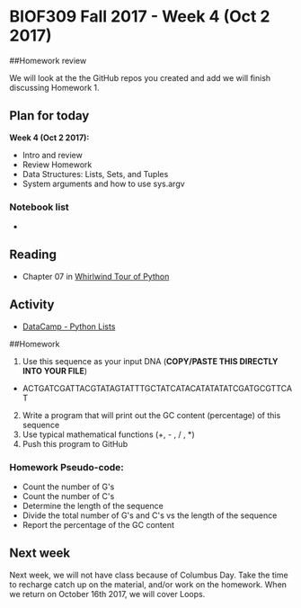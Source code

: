 # BIOF309 Fall 2017 - Week 4 (Oct 2 2017)

##Homework review

We will look at the the GitHub repos you created and add we will finish discussing Homework 1.

## Plan for today

**Week 4 (Oct 2 2017):**

* Intro and review
* Review Homework
* Data Structures: Lists, Sets, and Tuples
* System arguments and how to use sys.argv

### Notebook list

*

## Reading

* Chapter 07 in [Whirlwind Tour of Python](https://github.com/jakevdp/WhirlwindTourOfPython)

## Activity

* [DataCamp - Python Lists](https://campus.datacamp.com/courses/intro-to-python-for-data-science/chapter-2-python-lists)

##Homework

1. Use this sequence as your input DNA (**COPY/PASTE THIS DIRECTLY
INTO YOUR FILE**)
  * ACTGATCGATTACGTATAGTATTTGCTATCATACATATATATCGATGCGTTCAT
2. Write a program that will print out the GC content (percentage) of this sequence
3. Use typical mathematical functions (+, - , / , \*)
4. Push this program to GitHub

### Homework Pseudo-code:
* Count the number of G's
* Count the number of C's
* Determine the length of the sequence
* Divide the total number of G's and C's vs the length of the sequence
* Report the percentage of the GC content

## Next week

Next week, we will not have class because of Columbus Day. Take the time to recharge catch up on the material, and/or work on the homework. When we return on October 16th 2017, we will cover Loops.
